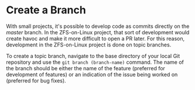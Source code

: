 # Create a Branch

With small projects, it's possible to develop code as commits directly on the *master* branch.  In the ZFS-on-Linux project, that sort of development would create havoc and make it more difficult to open a PR later.  For this reason, development in the ZFS-on-Linux project is done on topic branches.

To create a topic branch, navigate to the base directory of your local Git repository and use the ```git branch (branch-name)``` command.  The name of the branch should be either the name of the feature (preferred for development of features) or an indication of the issue being worked on (preferred for bug fixes).
